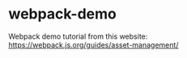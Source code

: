 # webpack-demo
Webpack demo tutorial from this website: https://webpack.js.org/guides/asset-management/
